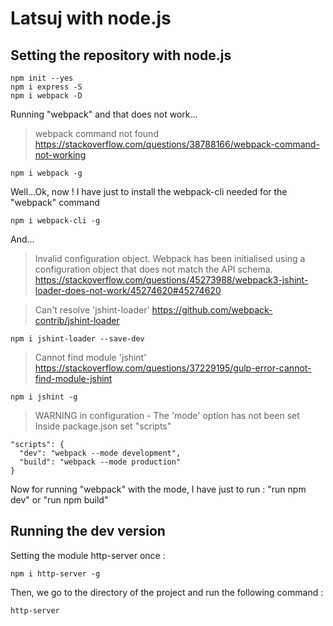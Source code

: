 # Latsuj with node.js

## Setting the repository with node.js

```
npm init --yes
npm i express -S
npm i webpack -D
```

Running "webpack" and that does not work...
> webpack command not found
https://stackoverflow.com/questions/38788166/webpack-command-not-working
```
npm i webpack -g
```

Well...Ok, now ! I have just to install the webpack-cli needed for the "webpack" command
```
npm i webpack-cli -g
```

And...
> Invalid configuration object. Webpack has been initialised using a configuration object that does not match the API schema.
https://stackoverflow.com/questions/45273988/webpack3-jshint-loader-does-not-work/45274620#45274620

> Can't resolve 'jshint-loader'
https://github.com/webpack-contrib/jshint-loader
```
npm i jshint-loader --save-dev
```

> Cannot find module 'jshint'
https://stackoverflow.com/questions/37229195/gulp-error-cannot-find-module-jshint
```
npm i jshint -g
```

> WARNING in configuration - The 'mode' option has not been set
Inside package.json set "scripts"
```
"scripts": {
  "dev": "webpack --mode development",
  "build": "webpack --mode production"
}
```
Now for running "webpack" with the mode, I have just to run : "run npm dev" or "run npm build"

## Running the dev version

Setting the module http-server once :
```
npm i http-server -g
```

Then, we go to the directory of the project and run the following command :
```
http-server
```









